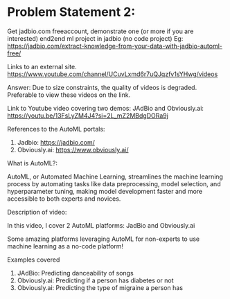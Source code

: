 
# Problem Statement 2:

Get jadbio.com freeaccount,  demonstrate one (or more if you are interested)  end2end ml project in jadbio (no code project) 
Eg:  https://jadbio.com/extract-knowledge-from-your-data-with-jadbio-automl-free/

Links to an external site.
https://www.youtube.com/channel/UCuvLxmd6r7uQJqzfv1sYHwg/videos

Answer:
 Due to size constraints, the quality of videos is degraded. Preferable to view these videos on the link. 

Link to Youtube video covering two demos: JAdBio and Obviously.ai:
https://youtu.be/13FsLyZM4J4?si=2L_mZ2MBdgDORa9j

References to the AutoML portals:
1) Jadbio: https://jadbio.com/
2) Obviously.ai: https://www.obviously.ai/

What is AutoML?:

AutoML, or Automated Machine Learning, streamlines the machine learning process by automating tasks like data preprocessing, model selection, and hyperparameter tuning, making model development faster and more accessible to both experts and novices.

Description of video:

In this video, I cover 2 AutoML platforms: JadBio and Obviously.ai

Some amazing platforms leveraging AutoML for non-experts to use machine learning as a no-code platform!

Examples covered

1) JAdBio: Predicting danceability of songs
2) Obviously.ai:  Predicting if a person has diabetes or not
3) Obviously.ai: Predicting the type of migraine a person has



